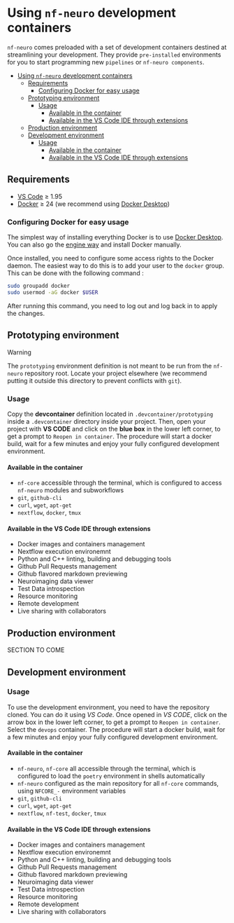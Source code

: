# Using `nf-neuro` development containers

`nf-neuro` comes preloaded with a set of development containers destined at streamlining
your development. They provide `pre-installed` environments for you to start programming
new `pipelines` or `nf-neuro components`.

* [Using `nf-neuro` development containers](#using-nf-neuro-development-containers)
  * [Requirements](#requirements)
    * [Configuring Docker for easy usage](#configuring-docker-for-easy-usage)
  * [Prototyping environment](#prototyping-environment)
    * [Usage](#usage)
      * [Available in the container](#available-in-the-container)
      * [Available in the VS Code IDE through extensions](#available-in-the-vs-code-ide-through-extensions)
  * [Production environment](#production-environment)
  * [Development environment](#development-environment)
    * [Usage](#usage-1)
      * [Available in the container](#available-in-the-container-1)
      * [Available in the VS Code IDE through extensions](#available-in-the-vs-code-ide-through-extensions-1)

## Requirements

- [VS Code](https://code.visualstudio.com) &geq; 1.95
- [Docker](https://www.docker.com/get-started/) &geq; 24 (we recommend using [Docker Desktop](https://www.docker.com/products/docker-desktop))

### Configuring Docker for easy usage

The simplest way of installing everything Docker is to use [Docker Desktop](https://www.docker.com/products/docker-desktop). You can also go the [engine way](https://docs.docker.com/engine/install) and install Docker manually.

Once installed, you need to configure some access rights to the Docker daemon. The easiest way to do this is to add your user to the `docker` group. This can be done with the following command :

```bash
sudo groupadd docker
sudo usermod -aG docker $USER
```

After running this command, you need to log out and log back in to apply the changes.

## Prototyping environment

> [!WARNING]
> The `prototyping` environment definition is not meant to be run from the `nf-neuro` repository root.
> Locate your project elsewhere (we recommend putting it outside this directory to prevent
> conflicts with `git`).

### Usage

Copy the **devcontainer** definition located in `.devcontainer/prototyping` inside a `.devcontainer`
directory inside your project. Then, open your project with **VS CODE** and click on the **blue box** in the
lower left corner, to get a prompt to `Reopen in container`. The procedure will start a docker build, wait
for a few minutes and enjoy your fully configured development environment.

#### Available in the container

  - `nf-core` accessible through the terminal, which is configured to access `nf-neuro` modules and subworkflows
  - `git`, `github-cli`
  - `curl`, `wget`, `apt-get`
  - `nextflow`, `docker`, `tmux`

#### Available in the VS Code IDE through extensions

  - Docker images and containers management
  - Nextflow execution environemnt
  - Python and C++ linting, building and debugging tools
  - Github Pull Requests management
  - Github flavored markdown previewing
  - Neuroimaging data viewer
  - Test Data introspection
  - Resource monitoring
  - Remote development
  - Live sharing with collaborators

## Production environment

SECTION TO COME

## Development environment

### Usage

To use the development environment, you need to have the repository cloned. You can do it using
_VS Code_. Once opened in _VS CODE_, click on the arrow box in the lower left corner, to get a prompt to
`Reopen in container`. Select the `devops` container. The procedure will start a docker build, wait for a
few minutes and enjoy your fully configured development environment.

#### Available in the container

  - `nf-neuro`, `nf-core` all accessible through the terminal, which is configured to load
    the `poetry` environment in shells automatically
  - `nf-neuro` configured as the main repository for all `nf-core` commands, using `NFCORE_-` environment variables
  - `git`, `github-cli`
  - `curl`, `wget`, `apt-get`
  - `nextflow`, `nf-test`, `docker`, `tmux`

#### Available in the VS Code IDE through extensions

  - Docker images and containers management
  - Nextflow execution environemnt
  - Python and C++ linting, building and debugging tools
  - Github Pull Requests management
  - Github flavored markdown previewing
  - Neuroimaging data viewer
  - Test Data introspection
  - Resource monitoring
  - Remote development
  - Live sharing with collaborators

